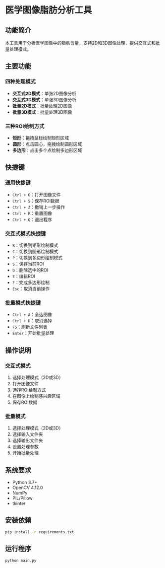 # 医学图像脂肪分析工具

## 功能简介

本工具用于分析医学图像中的脂肪含量，支持2D和3D图像处理，提供交互式和批量处理模式。

## 主要功能

### 四种处理模式
- **交互式2D模式**：单张2D图像分析
- **交互式3D模式**：单张3D图像分析  
- **批量2D模式**：批量处理2D图像
- **批量3D模式**：批量处理3D图像

### 三种ROI绘制方式
- **矩形**：拖拽鼠标绘制矩形区域
- **圆形**：点击圆心，拖拽绘制圆形区域
- **多边形**：点击多个点绘制多边形区域

## 快捷键

### 通用快捷键
- `Ctrl + O`：打开图像文件
- `Ctrl + S`：保存ROI数据
- `Ctrl + Z`：撤销上一步操作
- `Ctrl + R`：重置图像
- `Ctrl + Q`：退出程序

### 交互式模式快捷键
- `R`：切换到矩形绘制模式
- `C`：切换到圆形绘制模式
- `P`：切换到多边形绘制模式
- `S`：保存当前ROI
- `D`：删除选中的ROI
- `E`：编辑ROI
- `F`：完成多边形绘制
- `Esc`：取消当前操作

### 批量模式快捷键
- `Ctrl + A`：全选图像
- `Ctrl + D`：取消选择
- `F5`：刷新文件列表
- `Enter`：开始批量处理

## 操作说明

### 交互式模式
1. 选择处理模式（2D或3D）
2. 打开图像文件
3. 选择ROI绘制方式
4. 在图像上绘制感兴趣区域
5. 保存ROI数据

### 批量模式
1. 选择处理模式（2D或3D）
2. 选择输入文件夹
3. 选择输出文件夹
4. 设置处理参数
5. 开始批量处理

## 系统要求

- Python 3.7+
- OpenCV 4.12.0
- NumPy
- PIL/Pillow
- tkinter

## 安装依赖

```bash
pip install -r requirements.txt
```

## 运行程序

```bash
python main.py
```